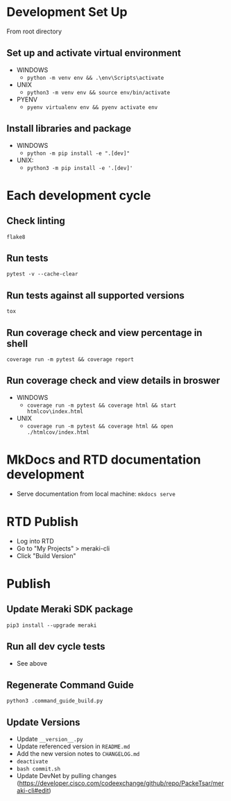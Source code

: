 # Development Set Up

From root directory


## Set up and activate virtual environment
- WINDOWS
  - `python -m venv env && .\env\Scripts\activate`
- UNIX
  - `python3 -m venv env && source env/bin/activate`
- PYENV
  - `pyenv virtualenv env && pyenv activate env`


## Install libraries and package
- WINDOWS
  - `python -m pip install -e ".[dev]"`
- UNIX:
  - `python3 -m pip install -e '.[dev]'`



# Each development cycle

## Check linting
`flake8`

## Run tests
`pytest -v --cache-clear`

## Run tests against all supported versions
`tox`

## Run coverage check and view percentage in shell
`coverage run -m pytest && coverage report`

## Run coverage check and view details in broswer
- WINDOWS
  - `coverage run -m pytest && coverage html && start htmlcov\index.html`
- UNIX
  - `coverage run -m pytest && coverage html && open ./htmlcov/index.html`


# MkDocs and RTD documentation development
- Serve documentation from local machine: `mkdocs serve`


# RTD Publish
- Log into RTD
- Go to "My Projects" > meraki-cli
- Click "Build Version"


# Publish

## Update Meraki SDK package
`pip3 install --upgrade meraki`

## Run all dev cycle tests
- See above

## Regenerate Command Guide
`python3 .command_guide_build.py`

## Update Versions
- Update `__version__.py`
- Update referenced version in `README.md`
- Add the new version notes to `CHANGELOG.md`
- `deactivate`
- `bash commit.sh`
- Update DevNet by pulling changes (https://developer.cisco.com/codeexchange/github/repo/PackeTsar/meraki-cli#edit)

